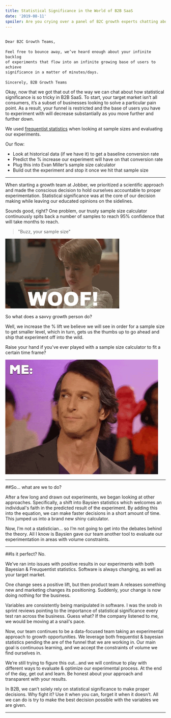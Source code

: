 ```yaml
---
title: Statistical Significance in the World of B2B SaaS
date: '2019-08-11'
spoiler: Are you crying over a panel of B2C growth experts chatting about their AB tests? Me too. 
---
```


```

Dear B2C Growth Teams, 

Feel free to bounce away, we’ve heard enough about your infinite backlog 
of experiments that flow into an infinite growing base of users to achieve
significance in a matter of minutes/days. 

Sincerely, B2B Growth Teams

```

Okay, now that we got that out of the way we can chat about how statistical significance is so tricky in B2B SaaS. To start, your target market isn’t all consumers, it’s a subset of businesses looking to solve a particular pain point. As a result, your funnel is restricted and the base of users you have to experiment with will decrease substantially as you move further and further down.


We used [frequentist statistics](https://www.statisticshowto.datasciencecentral.com/frequentist-statistics/) when looking at sample sizes and evaluating our experiments. 

Our flow: 
* Look at historical data (if we have it) to get a baseline conversion rate 
* Predict the % increase our experiment will have on that conversion rate
* Plug this into Evan Miller’s sample size calculator 
* Build out the experiment and stop it once we hit that sample size 

---

When starting a growth team at Jobber, we prioritized a scientific approach and made the conscious decision to hold ourselves accountable to proper experimentation. Statistical significance was at the core of our decision making while leaving our educated opinions on the sidelines. 

Sounds good, right? One problem, our trusty sample size calculator continuously spits back a number of samples to reach 95% confidence that will take months to reach. 

>"Buzz, your sample size" 

![Home Alone Wooff](./woof.gif)

So what does a savvy growth person do? 

Well, we increase the % lift we believe we will see in order for a sample size to get smaller level, which in turn, gets us the thumbs up to go ahead and ship that experiment off into the wild. 

Raise your hand if you've ever played with a sample size calculator to fit a certain time frame? 

![Guilty Caption: "Me!"](./guilty2.gif)

---

##So… what are we to do? 

After a few long and drawn out experiments, we began looking at other approaches. Specifically, a shift into Baysien statistics which welcomes an individual's faith in the predicted result of the experiment. By adding this into the equation, we can make faster decisions in a short amount of time. This jumped us into a brand new shiny calculator.  

Now, I’m not a statistician… so I’m not going to get into the debates behind the theory. All I know is Baysien gave our team another tool to evaluate our experimentation in areas with volume constraints. 

--- 

##Is it perfect? No. 

We’ve ran into issues with positive results in our experiments with both Bayesian & Freuquentist statistics. Software is always changing, as well as your target market. 

One change sees a positive lift, but then product team A releases something new and marketing changes its positioning. Suddenly, your change is now doing nothing for the business. 

Variables are consistently being manipulated in software. I was the snob in sprint reviews pointing to the importance of statistical significance every test ran across the business. Guess what? If the company listened to me, we would be moving at a snail's pace. 

Now, our team continues to be a data-focused team taking an experimental approach to growth opportunities. We leverage both frequentist & bayesian statistics pending the are of the funnel that we are working in. Our main goal is continuous learning, and we accept the constraints of volume we find ourselves in.

We’re still trying to figure this out…and we will continue to play with different ways to evaluate & optimize our experimental process. At the end of the day, get out and learn. Be honest about your approach and transparent with your results. 

In B2B, we can’t solely rely on statistical significance to make proper decisions. Why fight it? Use it when you can, forget it when it doesn’t. All we can do is try to make the best decision possible with the variables we are given. 

---
